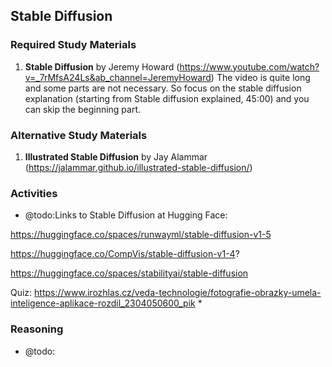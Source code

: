 ## Stable Diffusion

### Required Study Materials

1. **Stable Diffusion** by Jeremy Howard (https://www.youtube.com/watch?v=_7rMfsA24Ls&ab_channel=JeremyHoward)
   The video is quite long and some parts are not necessary. So focus on the stable diffusion explanation (starting from Stable diffusion explained, 45:00) and you can skip the beginning part.

### Alternative Study Materials
1. **Illustrated Stable Diffusion** by Jay Alammar (https://jalammar.github.io/illustrated-stable-diffusion/)

### Activities

* @todo:Links to Stable Diffusion at Hugging Face:

https://huggingface.co/spaces/runwayml/stable-diffusion-v1-5 

https://huggingface.co/CompVis/stable-diffusion-v1-4? 

https://huggingface.co/spaces/stabilityai/stable-diffusion

Quiz: https://www.irozhlas.cz/veda-technologie/fotografie-obrazky-umela-inteligence-aplikace-rozdil_2304050600_pik
* 
  
### Reasoning

* @todo: 

